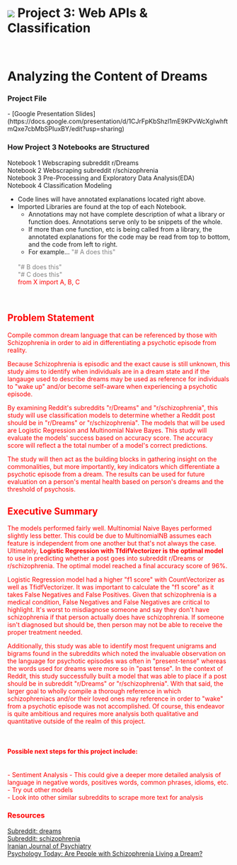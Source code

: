 # ![](https://ga-dash.s3.amazonaws.com/production/assets/logo-9f88ae6c9c3871690e33280fcf557f33.png) Project 3: Web APIs & Classification
<br>
<h1>Analyzing the Content of Dreams</h1>

<h3>Project File</h3>
- [Google Presentation Slides](https://docs.google.com/presentation/d/1CJrFpKbShzl1mE9KPvWcXgIwhftmQxe7cbMbSPIuxBY/edit?usp=sharing)

### How Project 3 Notebooks are Structured

Notebook 1 Webscraping subreddit r/Dreams
<br>
Notebook 2 Webscraping subreddit r/schizophrenia
<br>
Notebook 3 Pre-Processing and Exploratory Data Analysis(EDA)
<br>
Notebook 4 Classification Modeling
<br>
- Code lines will have annotated explanations located right above.
- Imported Libraries are found at the top of each Notebook. 
   - Annotations may not have complete description of what a library or function does. Annotations serve only to be snippets of the whole. 
   - If more than one function, etc is being called from a library, the annotated explanations for the code may be read from top to bottom, and the code from left to right. 
   - For example...
 <font color="gray"> "# A does this"
   <br>
  "# B does this"
   <br>
  "# C does this"
   <br>
  <font color="red"> from X import A, B, C
<br>
<h2>Problem Statement</h2>
Compile common dream language that can be referenced by those with Schizophrenia in order to aid in differentiating a psychotic episode from reality. 

Because Schizophrenia is episodic and the exact cause is still unknown, this study aims to identify when individuals are in a dream state and if the langauge used to describe dreams may be used as reference for individuals to "wake up" and/or become self-aware when experiencing a psychotic episode.

By examining Reddit's subreddits "r/Dreams" and "r/schizophrenia", this study will use classification models to determine whether a Reddit post should be in "r/Dreams" or "r/schizophrenia". The models that will be used are Logistic Regression and Multinomial Naive Bayes. This study will evaluate the models' success based on accuracy score. The accuracy score will reflect a the total number of a model's correct predictions. 

The study will then act as the building blocks in gathering insight on the commonalities, but more importantly, key indicators which differentiate a psychotic episode from a dream. The results can be used for future evaluation on a person's mental health based on person's dreams and the threshold of psychosis. 
<br>
<h2>Executive Summary</h2>
The models performed fairly well. Multinomial Naive Bayes performed slightly less better. This could be due to MultinomialNB assumes each feature is independent from one another but that's not always the case. Ultimately, <b>Logistic Regression with TfdifVectorizer is the optimal model</b> to use in predicting whether a post goes into subreddit r/Dreams or r/schizophrenia. The optimal model reached a final accuracy score of 96%.

Logistic Regression model had a higher "f1 score" with CountVectorizer as well as TfidfVectorizer. It was important to calculate the "f1 score" as it takes False Negatives and False Positives. Given that schizophrenia is a medical condition, False Negatives and False Negatives are critical to highlight. It's worst to misdiagnose someone and say they don't have schizophrenia if that person actually does have schizophrenia. If someone isn't diagnosed but should be, then person may not be able to receive the proper treatment needed. 

Additionally, this study was able to identify most frequent unigrams and bigrams found in the subreddits which noted the invaluable observation on the language for psychotic episodes was often in "present-tense" whereas the words used for dreams were more so in "past tense". In the context of Reddit, this study successfully built a model that was able to place if a post should be in subreddit "r/Dreams" or "r/schizophrenia". With that said, the larger goal to wholly compile a thorough reference in which schizophreniacs and/or their loved ones may reference in order to "wake" from a psychotic episode was not accomplished. Of course, this endeavor is quite ambitious and requires more analysis both qualitative and quantitative outside of the realm of this project. 

<br>
<h4>Possible next steps for this project include:</h4>
<br>
- Sentiment Analysis
  - This could give a deeper more detailed analysis of language in negative words, positives words, common phrases, idioms, etc.
<br>
- Try out other models
<br>
- Look into other similar subreddits to scrape more text for analysis
<br>

<h3>Resources</h3>
<a href="https://www.reddit.com/r/Dreams/">Subreddit: dreams</a>
<br>
<a href="https://www.reddit.com/r/schizophrenia/">Subreddit: schizophrenia</a>
<br>
<a href="https://www.ncbi.nlm.nih.gov/pmc/articles/PMC3395964/">Iranian Journal of Psychiatry</a>
<br>
<a href="https://www.psychologytoday.com/us/blog/beautiful-minds/200903/are-people-schizophrenia-living-dream">Psychology Today: Are People with Schizophrenia Living a Dream?</a>
